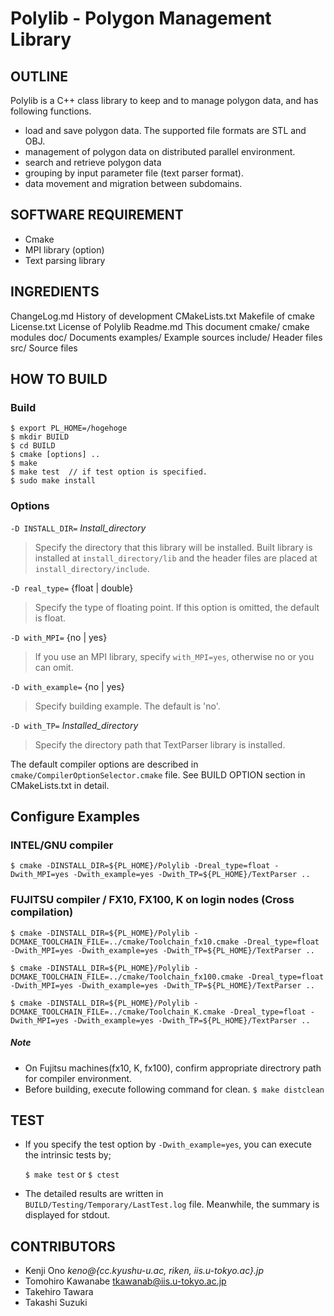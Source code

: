 # Polylib - Polygon Management Library

## OUTLINE
Polylib is a C++ class library to keep and to manage polygon data, and has following functions.

- load and save polygon data. The supported file formats are STL and OBJ.
- management of polygon data on distributed parallel environment.
- search and retrieve polygon data
- grouping by input parameter file (text parser format).
- data movement and migration between subdomains.


## SOFTWARE REQUIREMENT
- Cmake
- MPI library (option)
- Text parsing library


## INGREDIENTS

ChangeLog.md   History of development
CMakeLists.txt Makefile of cmake
License.txt    License of Polylib
Readme.md      This document
cmake/         cmake modules
doc/           Documents
examples/      Example sources
include/       Header files
src/           Source files





## HOW TO BUILD

### Build

~~~
$ export PL_HOME=/hogehoge
$ mkdir BUILD
$ cd BUILD
$ cmake [options] ..
$ make
$ make test  // if test option is specified.
$ sudo make install
~~~

### Options

`-D INSTALL_DIR=` *Install_directory*

>  Specify the directory that this library will be installed. Built library is
   installed at `install_directory/lib` and the header files are placed at
   `install_directory/include`.

`-D real_type=` {float | double}

>  Specify the type of floating point. If this option is omitted, the default is float.


`-D with_MPI=` {no | yes}

>  If you use an MPI library, specify `with_MPI=yes`, otherwise no or you can omit.

`-D with_example=` {no | yes}

>  Specify building example. The default is 'no'.

`-D with_TP=` *Installed_directory*

>  Specify the directory path that TextParser library is installed.


The default compiler options are described in `cmake/CompilerOptionSelector.cmake` file. See BUILD OPTION section in CMakeLists.txt in detail.



## Configure Examples

### INTEL/GNU compiler

~~~
$ cmake -DINSTALL_DIR=${PL_HOME}/Polylib -Dreal_type=float -Dwith_MPI=yes -Dwith_example=yes -Dwith_TP=${PL_HOME}/TextParser ..
~~~


### FUJITSU compiler / FX10, FX100, K on login nodes (Cross compilation)

~~~
$ cmake -DINSTALL_DIR=${PL_HOME}/Polylib -DCMAKE_TOOLCHAIN_FILE=../cmake/Toolchain_fx10.cmake -Dreal_type=float -Dwith_MPI=yes -Dwith_example=yes -Dwith_TP=${PL_HOME}/TextParser ..

$ cmake -DINSTALL_DIR=${PL_HOME}/Polylib -DCMAKE_TOOLCHAIN_FILE=../cmake/Toolchain_fx100.cmake -Dreal_type=float -Dwith_MPI=yes -Dwith_example=yes -Dwith_TP=${PL_HOME}/TextParser ..

$ cmake -DINSTALL_DIR=${PL_HOME}/Polylib -DCMAKE_TOOLCHAIN_FILE=../cmake/Toolchain_K.cmake -Dreal_type=float -Dwith_MPI=yes -Dwith_example=yes -Dwith_TP=${PL_HOME}/TextParser ..
~~~


##### Note
- On Fujitsu machines(fx10, K, fx100), confirm appropriate directrory path for compiler environment.
- Before building, execute following command for clean. `$ make distclean`



## TEST
* If you specify the test option by `-Dwith_example=yes`, you can
execute the intrinsic tests by;

	`$ make test` or `$ ctest`

* The detailed results are written in `BUILD/Testing/Temporary/LastTest.log` file.
Meanwhile, the summary is displayed for stdout.



## CONTRIBUTORS

* Kenji    Ono        *keno@{cc.kyushu-u.ac, riken, iis.u-tokyo.ac}.jp*
* Tomohiro  Kawanabe   tkawanab@iis.u-tokyo.ac.jp
* Takehiro  Tawara
* Takashi   Suzuki
